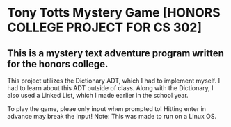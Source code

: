 # Tony Totts Mystery Game [HONORS COLLEGE PROJECT FOR CS 302]

## This is a mystery text adventure program written for the honors college.

This project utilizes the Dictionary ADT, which I had to implement myself. I had to learn about this ADT outside of class.
Along with the Dictionary, I also used a Linked List, which I made earlier in the school year.

To play the game, pleae only input when prompted to! Hitting enter in advance may break the input!
Note: This was made to run on a Linux OS.
